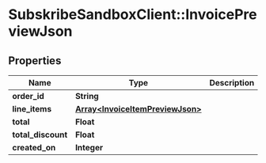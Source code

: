 # SubskribeSandboxClient::InvoicePreviewJson

## Properties
Name | Type | Description | Notes
------------ | ------------- | ------------- | -------------
**order_id** | **String** |  | [optional] 
**line_items** | [**Array&lt;InvoiceItemPreviewJson&gt;**](InvoiceItemPreviewJson.md) |  | [optional] 
**total** | **Float** |  | [optional] 
**total_discount** | **Float** |  | [optional] 
**created_on** | **Integer** |  | [optional] 


